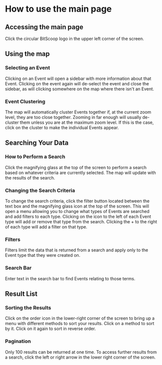 # How to use the main page

## Accessing the main page
Click the circular BitScoop logo in the upper left corner of the screen.


## Using the map

### Selecting an Event
Clicking on an Event will open a sidebar with more information about that Event. 
Clicking on the event again will de-select the event and close the sidebar, as
will clicking somewhere on the map where there isn't an Event.

### Event Clustering
The map will automatically cluster Events together if, at the current zoom
level, they are too close together. Zooming in far enough will usually
de-cluster them unless you are at the maximum zoom level. If this is the case,
click on the cluster to make the individual Events appear.


## Searching Your Data

### How to Perform a Search
Click the magnifying glass at the top of the screen to perform a search based on
whatever criteria are currently selected. The map will update with the results
of the search.

### Changing the Search Criteria
To change the search criteria, click the filter button located between the text
box and the magnifying glass icon at the top of the screen. This will open a
menu allowing you to change what types of Events are searched and add filters to
each type. Clicking on the icon to the left of each Event type will add or
remove that type from the search. Clicking the + to the right of each type will
add a filter on that type.

### Filters
Filters limit the data that is returned from a search and apply only to the
Event type that they were created on.

### Search Bar
Enter text in the search bar to find Events relating to those terms.


## Result List

### Sorting the Results
Click on the order icon in the lower-right corner of the screen to bring up a
menu with different methods to sort your results. Click on a method to sort by
it. Click on it again to sort in reverse order.

### Pagination
Only 100 results can be returned at one time. To access further results from a
search, click the left or right arrow in the lower right corner of the screen.
